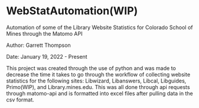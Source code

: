 # WebStatAutomation(WIP)
Automation of some of the Library Website Statistics for Colorado School of Mines through the Matomo API

Author: Garrett Thompson

Date: January 19, 2022 - Present

This project was created through the use of python and was made to decrease the time it takes to go through the workflow of collecting website statistics for the following sites: Libwizard, Libanswers, Libcal, Libguides, Primo(WIP), and Library.mines.edu.  This was all done through api requests through matomo-api and is formatted into excel files after pulling data in the csv format.
